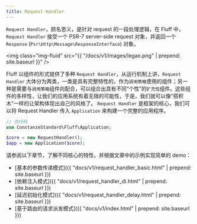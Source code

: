 ```yaml
---
title: Request Handler
---
```


`Request Handler`，顾名思义，是针对 request 的一段处理逻辑，在 Fluff 中，`Request Handler` 接受一个 PSR-7 server-side request 对象，并返回一个 `Response` (`Psr\Http\Message\ResponseInterface`) 对象。

<img class="img-fluid" src="{{ "/docs/v1/images/legao.png" | prepend: site.baseurl }}" />

Fluff 以组件的形式提供了多种 `Request Handler`，从运行机制上讲，`Request Handler` 大体分为两类，一类是具有完整特性的，作为`调用策略`使用的组件；另一种是需要与`调用策略`组件向配合，可以组合出具有不同“个性”的`扩充性`组件。这些组件的多样性，让我们的应用系统有着无限的可能性，于是，我们就可以像“搭积木”一样的让架构体现出自己的风格了。
`Request Handler` 是框架的核心，我们可以将 Request Handler 传入 `Application` 来构建一个完整的应用程序。

```php
// 伪代码
use ConstanzeStandard\Fluff\Application;

$core = new RequestHandler();
$app = new Application($core);
```

请参阅以下章节，了解不同核心的特性，并根据文章中的示例实现简单的 demo：
- [基本的参数传递模式]({{ "docs/v1/request_handler_basic.html" | prepend: site.baseurl }})
- [依赖注入模式]({{ "docs/v1/request_handler_di.html" | prepend: site.baseurl }})
- [延迟初始化模式]({{ "docs/v1/request_handler_delay.html" | prepend: site.baseurl }})
- [基于路由的请求派发模式]({{ "docs/v1/index.html" | prepend: site.baseurl }})
